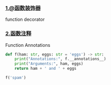 ### [1.@函数装饰器](http://c.biancheng.net/view/2270.html)

function decorator

### [2.函数注释](https://docs.python.org/3/tutorial/controlflow.html#function-annotations) 

Function Annotations

```python
def f(ham: str, eggs: str = 'eggs') -> str:
    print("Annotations:", f.__annotations__)
    print("Arguments:", ham, eggs)
    return ham + ' and ' + eggs

f('spam')

```

